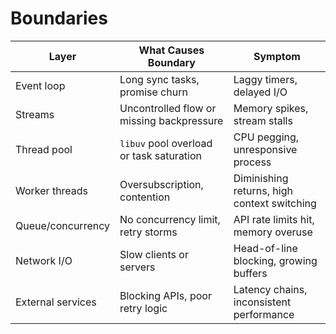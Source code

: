 # Boundaries

| **Layer**         | **What Causes Boundary**                  | **Symptom**                                 |
| ----------------- | ----------------------------------------- | ------------------------------------------- |
| Event loop        | Long sync tasks, promise churn            | Laggy timers, delayed I/O                   |
| Streams           | Uncontrolled flow or missing backpressure | Memory spikes, stream stalls                |
| Thread pool       | `libuv` pool overload or task saturation  | CPU pegging, unresponsive process           |
| Worker threads    | Oversubscription, contention              | Diminishing returns, high context switching |
| Queue/concurrency | No concurrency limit, retry storms        | API rate limits hit, memory overuse         |
| Network I/O       | Slow clients or servers                   | Head-of-line blocking, growing buffers      |
| External services | Blocking APIs, poor retry logic           | Latency chains, inconsistent performance    |
